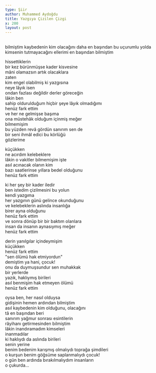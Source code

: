 ```yaml
---
type: Şiir
author: Muhammed Aydoğdu
title: Yazgıya Çizilen Çizgi
x: 200
layout: post
---
```

<br/>
bilmiştim kaybedenin kim olacağını  
daha en başından  
bu uçurumlu yolda kimsenin  
tutmayacağını ellerimi  
en başından bilmiştim  

hissettiklerin  
bir kez bürünmüşse kader kisvesine  
mâni olamazsın artık olacaklara  
zaten  
kim engel olabilmiş ki yazgısına  
neye lâyık isen  
ondan fazlası değildir derler göreceğin  
lâkin ben  
sahip oldurulduğum hiçbir şeye lâyık olmadığımı  
henüz fark ettim  
ve her ne gelmişse başıma  
ona müstehâk olduğum içinmiş meğer  
bilmemişim  
bu yüzden revâ gördün sanırım sen de  
bir seni ihmâl edici bu körlüğü  
gözlerime  

küçükken  
ne acırdım kelebeklere  
lâkin o vakitler bilmemişim işte  
asıl acınacak olanın kim  
bazı saatlerinse yıllara bedel olduğunu  
henüz fark ettim  

ki her şey bir kader iledir  
ben istedim çizilmesini bu yolun  
kendi yazgıma  
her yazgının günü gelince okunduğunu  
ve kelebeklerin aslında insanlığa  
birer ayna olduğunu  
henüz fark ettim  
ve sonra dönüp bir bir baktım olanlara  
insan da insanın aynasıymış meğer  
henüz fark ettim  

derin yanılgılar içindeymişim  
küçükken  
henüz fark ettim  
"sen ölümü hak etmiyordun"  
demiştim ya hani, çocuk!  
onu da duymuşsundur sen muhakkak  
bir yerlerde  
yazık, haklıymış birileri  
asıl benmişim hak etmeyen ölümü  
henüz fark ettim  

oysa ben, her nasıl olduysa  
gidişinin hemen ardından bilmiştim  
asıl kaybedenin kim olduğunu, olacağını  
tâ en başından beri  
sanırım yağmur sonrası esintilerin  
râyihanı getirmesinden bilmiştim  
lâkin inandıramadım kimseleri  
inanmadılar  
ki haklıydı da aslında birileri  
senin yerine  
benim bedenim karışmış olmalıydı toprağa şimdileri  
o kurşun benim göğsüme saplanmalıydı çocuk!  
o gün ben ardında bırakılmalıydım insanların  
o çukurda...  

